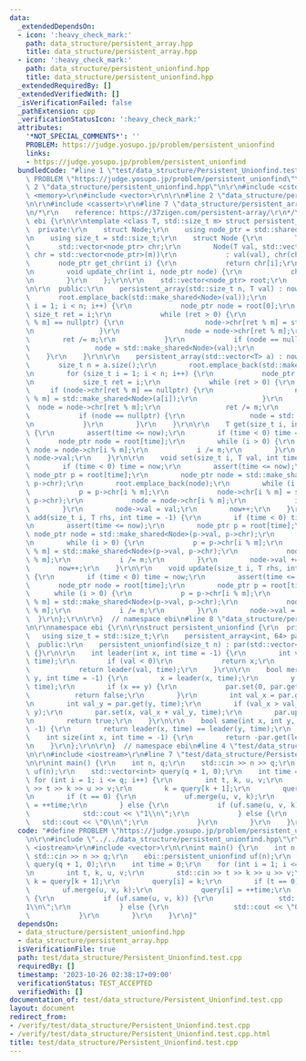 ```yaml
---
data:
  _extendedDependsOn:
  - icon: ':heavy_check_mark:'
    path: data_structure/persistent_array.hpp
    title: data_structure/persistent_array.hpp
  - icon: ':heavy_check_mark:'
    path: data_structure/persistent_unionfind.hpp
    title: data_structure/persistent_unionfind.hpp
  _extendedRequiredBy: []
  _extendedVerifiedWith: []
  _isVerificationFailed: false
  _pathExtension: cpp
  _verificationStatusIcon: ':heavy_check_mark:'
  attributes:
    '*NOT_SPECIAL_COMMENTS*': ''
    PROBLEM: https://judge.yosupo.jp/problem/persistent_unionfind
    links:
    - https://judge.yosupo.jp/problem/persistent_unionfind
  bundledCode: "#line 1 \"test/data_structure/Persistent_Unionfind.test.cpp\"\n#define\
    \ PROBLEM \"https://judge.yosupo.jp/problem/persistent_unionfind\"\r\n\r\n#line\
    \ 2 \"data_structure/persistent_unionfind.hpp\"\n\r\n#include <cstdint>\r\n#include\
    \ <memory>\r\n#include <vector>\r\n\r\n#line 2 \"data_structure/persistent_array.hpp\"\
    \n\r\n#include <cassert>\r\n#line 7 \"data_structure/persistent_array.hpp\"\n\r\
    \n/*\r\n    reference: https://37zigen.com/persistent-array/\r\n*/\r\n\r\nnamespace\
    \ ebi {\r\n\r\ntemplate <class T, std::size_t m> struct persistent_array {\r\n\
    \  private:\r\n    struct Node;\r\n    using node_ptr = std::shared_ptr<Node>;\r\
    \n    using size_t = std::size_t;\r\n    struct Node {\r\n        T val;\r\n \
    \       std::vector<node_ptr> chr;\r\n        Node(T val, std::vector<node_ptr>\
    \ chr = std::vector<node_ptr>(m))\r\n            : val(val), chr(chr) {}\r\n \
    \       node_ptr get_chr(int i) {\r\n            return chr[i];\r\n        }\r\
    \n        void update_chr(int i, node_ptr node) {\r\n            chr[i] = node;\r\
    \n        }\r\n    };\r\n\r\n    std::vector<node_ptr> root;\r\n    int now;\r\
    \n\r\n  public:\r\n    persistent_array(std::size_t n, T val) : now(0) {\r\n \
    \       root.emplace_back(std::make_shared<Node>(val));\r\n        for (size_t\
    \ i = 1; i < n; i++) {\r\n            node_ptr node = root[0];\r\n           \
    \ size_t ret = i;\r\n            while (ret > 0) {\r\n                if (node->chr[ret\
    \ % m] == nullptr) {\r\n                    node->chr[ret % m] = std::make_shared<Node>(val);\r\
    \n                }\r\n                node = node->chr[ret % m];\r\n        \
    \        ret /= m;\r\n            }\r\n            if (node == nullptr) {\r\n\
    \                node = std::make_shared<Node>(val);\r\n            }\r\n    \
    \    }\r\n    }\r\n\r\n    persistent_array(std::vector<T> a) : now(0) {\r\n \
    \       size_t n = a.size();\r\n        root.emplace_back(std::make_shared<Node>(a[0]));\r\
    \n        for (size_t i = 1; i < n; i++) {\r\n            node_ptr node = root[0];\r\
    \n            size_t ret = i;\r\n            while (ret > 0) {\r\n           \
    \     if (node->chr[ret % m] == nullptr) {\r\n                    node->chr[ret\
    \ % m] = std::make_shared<Node>(a[i]);\r\n                }\r\n              \
    \  node = node->chr[ret % m];\r\n                ret /= m;\r\n            }\r\n\
    \            if (node == nullptr) {\r\n                node = std::make_shared<Node>(a[i]);\r\
    \n            }\r\n        }\r\n    }\r\n\r\n    T get(size_t i, int time = -1)\
    \ {\r\n        assert(time <= now);\r\n        if (time < 0) time = now;\r\n \
    \       node_ptr node = root[time];\r\n        while (i > 0) {\r\n           \
    \ node = node->chr[i % m];\r\n            i /= m;\r\n        }\r\n        return\
    \ node->val;\r\n    }\r\n\r\n    void set(size_t i, T val, int time = -1) {\r\n\
    \        if (time < 0) time = now;\r\n        assert(time <= now);\r\n       \
    \ node_ptr p = root[time];\r\n        node_ptr node = std::make_shared<Node>(p->val,\
    \ p->chr);\r\n        root.emplace_back(node);\r\n        while (i > 0) {\r\n\
    \            p = p->chr[i % m];\r\n            node->chr[i % m] = std::make_shared<Node>(p->val,\
    \ p->chr);\r\n            node = node->chr[i % m];\r\n            i /= m;\r\n\
    \        }\r\n        node->val = val;\r\n        now++;\r\n    }\r\n\r\n    void\
    \ add(size_t i, T rhs, int time = -1) {\r\n        if (time < 0) time = now;\r\
    \n        assert(time <= now);\r\n        node_ptr p = root[time];\r\n       \
    \ node_ptr node = std::make_shared<Node>(p->val, p->chr);\r\n        root.emplace_back(node);\r\
    \n        while (i > 0) {\r\n            p = p->chr[i % m];\r\n            node->chr[i\
    \ % m] = std::make_shared<Node>(p->val, p->chr);\r\n            node = node->chr[i\
    \ % m];\r\n            i /= m;\r\n        }\r\n        node->val += rhs;\r\n \
    \       now++;\r\n    }\r\n\r\n    void update(size_t i, T rhs, int time = -1)\
    \ {\r\n        if (time < 0) time = now;\r\n        assert(time <= now);\r\n \
    \       node_ptr node = root[time];\r\n        node_ptr p = root[time];\r\n  \
    \      while (i > 0) {\r\n            p = p->chr[i % m];\r\n            node->chr[i\
    \ % m] = std::make_shared<Node>(p->val, p->chr);\r\n            node = node->chr[i\
    \ % m];\r\n            i /= m;\r\n        }\r\n        node->val = rhs;\r\n  \
    \  }\r\n};\r\n\r\n}  // namespace ebi\n#line 8 \"data_structure/persistent_unionfind.hpp\"\
    \n\r\nnamespace ebi {\r\n\r\nstruct persistent_unionfind {\r\n  private:\r\n \
    \   using size_t = std::size_t;\r\n    persistent_array<int, 64> par;\r\n\r\n\
    \  public:\r\n    persistent_unionfind(size_t n) : par(std::vector<int>(n, -1))\
    \ {}\r\n\r\n    int leader(int x, int time = -1) {\r\n        int val = par.get(x,\
    \ time);\r\n        if (val < 0)\r\n            return x;\r\n        else\r\n\
    \            return leader(val, time);\r\n    }\r\n\r\n    bool merge(int x, int\
    \ y, int time = -1) {\r\n        x = leader(x, time);\r\n        y = leader(y,\
    \ time);\r\n        if (x == y) {\r\n            par.set(0, par.get(0));\r\n \
    \           return false;\r\n        }\r\n        int val_x = par.get(x, time);\r\
    \n        int val_y = par.get(y, time);\r\n        if (val_x > val_y) std::swap(x,\
    \ y);\r\n        par.set(x, val_x + val_y, time);\r\n        par.update(y, x);\r\
    \n        return true;\r\n    }\r\n\r\n    bool same(int x, int y, int time =\
    \ -1) {\r\n        return leader(x, time) == leader(y, time);\r\n    }\r\n\r\n\
    \    int size(int x, int time = -1) {\r\n        return -par.get(leader(x, time));\r\
    \n    }\r\n};\r\n\r\n}  // namespace ebi\n#line 4 \"test/data_structure/Persistent_Unionfind.test.cpp\"\
    \n\r\n#include <iostream>\r\n#line 7 \"test/data_structure/Persistent_Unionfind.test.cpp\"\
    \n\r\nint main() {\r\n    int n, q;\r\n    std::cin >> n >> q;\r\n    ebi::persistent_unionfind\
    \ uf(n);\r\n    std::vector<int> query(q + 1, 0);\r\n    int time = 0;\r\n   \
    \ for (int i = 1; i <= q; i++) {\r\n        int t, k, u, v;\r\n        std::cin\
    \ >> t >> k >> u >> v;\r\n        k = query[k + 1];\r\n        query[i] = k;\r\
    \n        if (t == 0) {\r\n            uf.merge(u, v, k);\r\n            query[i]\
    \ = ++time;\r\n        } else {\r\n            if (uf.same(u, v, k)) {\r\n   \
    \             std::cout << \"1\\n\";\r\n            } else {\r\n             \
    \   std::cout << \"0\\n\";\r\n            }\r\n        }\r\n    }\r\n}\n"
  code: "#define PROBLEM \"https://judge.yosupo.jp/problem/persistent_unionfind\"\r\
    \n\r\n#include \"../../data_structure/persistent_unionfind.hpp\"\r\n\r\n#include\
    \ <iostream>\r\n#include <vector>\r\n\r\nint main() {\r\n    int n, q;\r\n   \
    \ std::cin >> n >> q;\r\n    ebi::persistent_unionfind uf(n);\r\n    std::vector<int>\
    \ query(q + 1, 0);\r\n    int time = 0;\r\n    for (int i = 1; i <= q; i++) {\r\
    \n        int t, k, u, v;\r\n        std::cin >> t >> k >> u >> v;\r\n       \
    \ k = query[k + 1];\r\n        query[i] = k;\r\n        if (t == 0) {\r\n    \
    \        uf.merge(u, v, k);\r\n            query[i] = ++time;\r\n        } else\
    \ {\r\n            if (uf.same(u, v, k)) {\r\n                std::cout << \"\
    1\\n\";\r\n            } else {\r\n                std::cout << \"0\\n\";\r\n\
    \            }\r\n        }\r\n    }\r\n}"
  dependsOn:
  - data_structure/persistent_unionfind.hpp
  - data_structure/persistent_array.hpp
  isVerificationFile: true
  path: test/data_structure/Persistent_Unionfind.test.cpp
  requiredBy: []
  timestamp: '2023-10-26 02:38:17+09:00'
  verificationStatus: TEST_ACCEPTED
  verifiedWith: []
documentation_of: test/data_structure/Persistent_Unionfind.test.cpp
layout: document
redirect_from:
- /verify/test/data_structure/Persistent_Unionfind.test.cpp
- /verify/test/data_structure/Persistent_Unionfind.test.cpp.html
title: test/data_structure/Persistent_Unionfind.test.cpp
---
```


